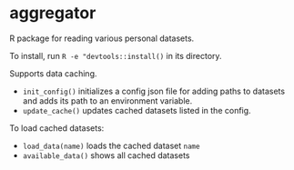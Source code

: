 # aggregator

R package for reading various personal datasets. 

To install, run `R -e "devtools::install()` in its directory. 

Supports data caching. 

- `init_config()` initializes a config json file for adding paths to datasets and adds its path to an environment variable.
- `update_cache()` updates cached datasets listed in the config.

To load cached datasets: 

- `load_data(name)` loads the cached dataset `name` 
- `available_data()` shows all cached datasets
